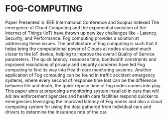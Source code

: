 # FOG-COMPUTING
Paper Presented in IEEE International Conference and Scopus indexed
The emergence of Cloud Computing and the exponential evolution of the Internet of Things (IoT) have thrown up new key challenges like - Latency, Security, and 
Performance. Fog computing provides a solution at addressing these issues. The architecture of Fog computing is such that it 
helps bring the computational power of Clouds at nodes situated much closer to the IoT device, helping to improve the overall 
Quality of Service parameters. The quick latency, response time, bandwidth constraints and improved resolutions of privacy and 
security concerns have led Fog computing to find its way into Health care monitoring systems. Another application of Fog 
computing can be found in traffic accident emergency systems, where every second of response time lost can be the difference 
between life and death, the quick repose time of fog nodes comes into play. This paper aims at proposing a monitoring system 
installed in cars that will aid law enforcement agencies and health care facilities respond quicker to emergencies leveraging 
the improved latency of Fog nodes and also a cloud computing system for using the data gathered from individual cars and 
drivers to determine the insurance rate of the car.
